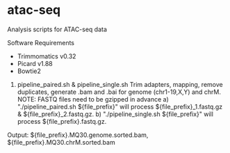 # atac-seq
Analysis scripts for ATAC-seq data

Software Requirements
- Trimmomatics v0.32
- Picard v1.88
- Bowtie2

1. pipeline_paired.sh & pipeline_single.sh
Trim adapters, mapping, remove duplicates, generate .bam and .bai for genome (chr1-19,X,Y) and chrM.
NOTE: FASTQ files need to be gzipped in advance
a) "./pipeline_paired.sh ${file_prefix}" will process ${file_prefix}_1.fastq.gz & ${file_prefix}_2.fastq.gz.
b) "./pipeline_single.sh ${file_prefix}" will process ${file_prefix}.fastq.gz.

Output: ${file_prefix}.MQ30.genome.sorted.bam, ${file_prefix}.MQ30.chrM.sorted.bam
